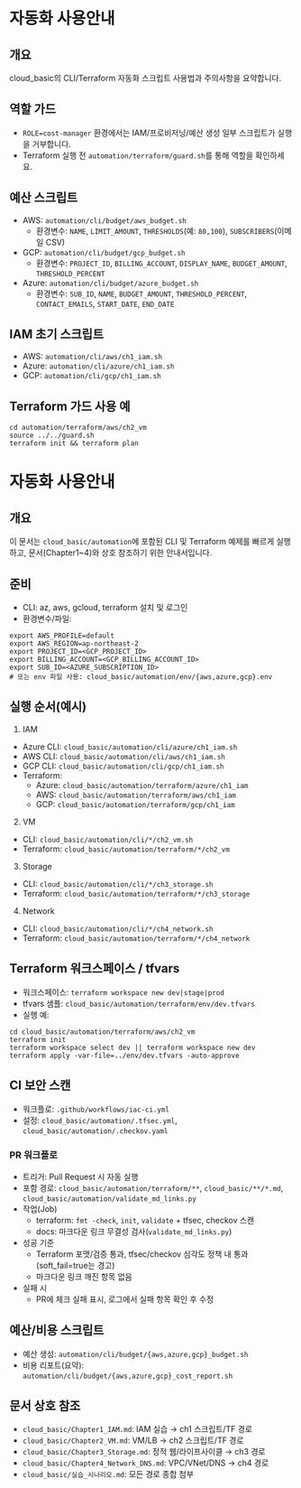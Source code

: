 자동화 사용안내
==========

개요
--

cloud_basic의 CLI/Terraform 자동화 스크립트 사용법과 주의사항을 요약합니다.

역할 가드
-----

*   `ROLE=cost-manager` 환경에서는 IAM/프로비저닝/예산 생성 일부 스크립트가 실행을 거부합니다.
*   Terraform 실행 전 `automation/terraform/guard.sh`를 통해 역할을 확인하세요.

예산 스크립트
-------

*   AWS: `automation/cli/budget/aws_budget.sh`
    *   환경변수: `NAME`, `LIMIT_AMOUNT`, `THRESHOLDS`(예: `80,100`), `SUBSCRIBERS`(이메일 CSV)
*   GCP: `automation/cli/budget/gcp_budget.sh`
    *   환경변수: `PROJECT_ID`, `BILLING_ACCOUNT`, `DISPLAY_NAME`, `BUDGET_AMOUNT`, `THRESHOLD_PERCENT`
*   Azure: `automation/cli/budget/azure_budget.sh`
    *   환경변수: `SUB_ID`, `NAME`, `BUDGET_AMOUNT`, `THRESHOLD_PERCENT`, `CONTACT_EMAILS`, `START_DATE`, `END_DATE`

IAM 초기 스크립트
---------

*   AWS: `automation/cli/aws/ch1_iam.sh`
*   Azure: `automation/cli/azure/ch1_iam.sh`
*   GCP: `automation/cli/gcp/ch1_iam.sh`

Terraform 가드 사용 예
--------------

```
cd automation/terraform/aws/ch2_vm
source ../../guard.sh
terraform init && terraform plan
```

# 자동화 사용안내

## 개요
이 문서는 `cloud_basic/automation`에 포함된 CLI 및 Terraform 예제를 빠르게 실행하고, 문서(Chapter1~4)와 상호 참조하기 위한 안내서입니다.

## 준비
- CLI: az, aws, gcloud, terraform 설치 및 로그인
- 환경변수/파일:
```
export AWS_PROFILE=default
export AWS_REGION=ap-northeast-2
export PROJECT_ID=<GCP_PROJECT_ID>
export BILLING_ACCOUNT=<GCP_BILLING_ACCOUNT_ID>
export SUB_ID=<AZURE_SUBSCRIPTION_ID>
# 또는 env 파일 사용: cloud_basic/automation/env/{aws,azure,gcp}.env
```

## 실행 순서(예시)
1) IAM
- Azure CLI: `cloud_basic/automation/cli/azure/ch1_iam.sh`
- AWS CLI: `cloud_basic/automation/cli/aws/ch1_iam.sh`
- GCP CLI: `cloud_basic/automation/cli/gcp/ch1_iam.sh`
- Terraform: 
  - Azure: `cloud_basic/automation/terraform/azure/ch1_iam`
  - AWS: `cloud_basic/automation/terraform/aws/ch1_iam`
  - GCP: `cloud_basic/automation/terraform/gcp/ch1_iam`

2) VM
- CLI: `cloud_basic/automation/cli/*/ch2_vm.sh`
- Terraform: `cloud_basic/automation/terraform/*/ch2_vm`

3) Storage
- CLI: `cloud_basic/automation/cli/*/ch3_storage.sh`
- Terraform: `cloud_basic/automation/terraform/*/ch3_storage`

4) Network
- CLI: `cloud_basic/automation/cli/*/ch4_network.sh`
- Terraform: `cloud_basic/automation/terraform/*/ch4_network`

## Terraform 워크스페이스 / tfvars
- 워크스페이스: `terraform workspace new dev|stage|prod`
- tfvars 샘플: `cloud_basic/automation/terraform/env/dev.tfvars`
- 실행 예:
```
cd cloud_basic/automation/terraform/aws/ch2_vm
terraform init
terraform workspace select dev || terraform workspace new dev
terraform apply -var-file=../env/dev.tfvars -auto-approve
```

## CI 보안 스캔
- 워크플로: `.github/workflows/iac-ci.yml`
- 설정: `cloud_basic/automation/.tfsec.yml`, `cloud_basic/automation/.checkov.yaml`

### PR 워크플로
- 트리거: Pull Request 시 자동 실행
- 포함 경로: `cloud_basic/automation/terraform/**`, `cloud_basic/**/*.md`, `cloud_basic/automation/validate_md_links.py`
- 작업(Job)
  - terraform: `fmt -check`, `init`, `validate` + tfsec, checkov 스캔
  - docs: 마크다운 링크 무결성 검사(`validate_md_links.py`)
- 성공 기준
  - Terraform 포맷/검증 통과, tfsec/checkov 심각도 정책 내 통과(soft_fail=true는 경고)
  - 마크다운 링크 깨진 항목 없음
- 실패 시
  - PR에 체크 실패 표시, 로그에서 실패 항목 확인 후 수정

## 예산/비용 스크립트
- 예산 생성: `automation/cli/budget/{aws,azure,gcp}_budget.sh`
- 비용 리포트(요약): `automation/cli/budget/{aws,azure,gcp}_cost_report.sh`

## 문서 상호 참조
- `cloud_basic/Chapter1_IAM.md`: IAM 실습 → ch1 스크립트/TF 경로
- `cloud_basic/Chapter2_VM.md`: VM/LB → ch2 스크립트/TF 경로
- `cloud_basic/Chapter3_Storage.md`: 정적 웹/라이프사이클 → ch3 경로
- `cloud_basic/Chapter4_Network_DNS.md`: VPC/VNet/DNS → ch4 경로
- `cloud_basic/실습_시나리오.md`: 모든 경로 종합 첨부
